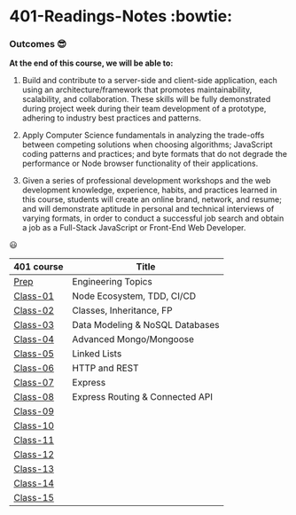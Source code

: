 # 401-Readings-Notes :bowtie:

### Outcomes :sunglasses:

**At the end of this course, we will be able to:**

1. Build and contribute to a server-side and client-side application, each using an architecture/framework that promotes maintainability, scalability, and collaboration. These skills will be fully demonstrated during project week during their team development of a prototype, adhering to industry best practices and patterns.

1. Apply Computer Science fundamentals in analyzing the trade-offs between competing solutions when choosing algorithms; JavaScript coding patterns and practices; and byte formats that do not degrade the performance or Node browser functionality of their applications.

1. Given a series of professional development workshops and the web development knowledge, experience, habits, and practices learned in this course, students will create an online brand, network, and resume; and will demonstrate aptitude in personal and technical interviews of varying formats, in order to conduct a successful job search and obtain a job as a Full-Stack JavaScript or Front-End Web Developer.

:smiley:

| 401 course                                                              | Title                           |
| ----------------------------------------------------------------------- | ------------------------------- |
| [Prep](https://yasminadaileh1.github.io/401-reading-notes/prep)         | Engineering Topics              |
| [Class-01](https://yasminadaileh1.github.io/401-reading-notes/class-01) | Node Ecosystem, TDD, CI/CD      |
| [Class-02](https://yasminadaileh1.github.io/401-reading-notes/class-02) | Classes, Inheritance, FP        |
| [Class-03](https://yasminadaileh1.github.io/401-reading-notes/class-03) | Data Modeling & NoSQL Databases |
| [Class-04](https://yasminadaileh1.github.io/401-reading-notes/class-04) | Advanced Mongo/Mongoose         |
| [Class-05](https://yasminadaileh1.github.io/401-reading-notes/class-05) | Linked Lists                    |
| [Class-06](https://yasminadaileh1.github.io/401-reading-notes/class-06) | HTTP and REST                   |
| [Class-07](https://yasminadaileh1.github.io/401-reading-notes/class-07) | Express                         |
| [Class-08](https://yasminadaileh1.github.io/401-reading-notes/class-08) | Express Routing & Connected API |
| [Class-09](https://yasminadaileh1.github.io/401-reading-notes/class-09) |                                 |
| [Class-10](https://yasminadaileh1.github.io/401-reading-notes/class-10) |                                 |
| [Class-11](https://yasminadaileh1.github.io/401-reading-notes/class-11) |                                 |
| [Class-12](https://yasminadaileh1.github.io/401-reading-notes/class-12) |                                 |
| [Class-13](https://yasminadaileh1.github.io/401-reading-notes/class-13) |                                 |
| [Class-14](https://yasminadaileh1.github.io/401-reading-notes/class-14) |                                 |
| [Class-15](https://yasminadaileh1.github.io/401-reading-notes/class-15) |                                 |
